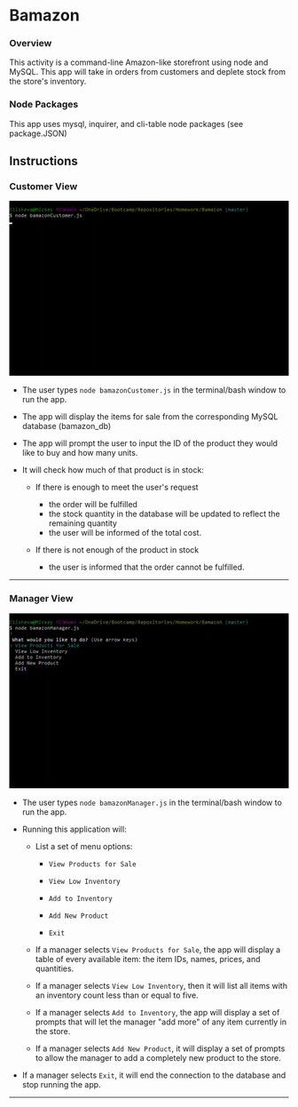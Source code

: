 # Bamazon

### Overview

This activity is a command-line Amazon-like storefront using node and MySQL. This app will take in orders from customers and deplete stock from the store's inventory.

### Node Packages

This app uses mysql, inquirer, and cli-table node packages (see package.JSON)


## Instructions

### Customer View

![customer view](videos/customer.gif)

* The user types `node bamazonCustomer.js` in the terminal/bash window to run the app.

* The app will display the items for sale from the corresponding MySQL database (bamazon_db)

* The app will prompt the user to input the ID of the product they would like to buy and how many units.

* It will check how much of that product is in stock:

	* If there is enough to meet the user's request
		* the order will be fulfilled
		* the stock quantity in the database will be updated to reflect the remaining quantity
		* the user will be informed of the total cost.

	* If there is not enough of the product in stock
		* the user is informed that the order cannot be fulfilled.

- - -

### Manager View

![manager view](videos/manager.gif)

* The user types `node bamazonManager.js` in the terminal/bash window to run the app.

* Running this application will:

  * List a set of menu options:

    * `View Products for Sale`
    
    * `View Low Inventory`
    
    * `Add to Inventory`
    
    * `Add New Product`
    
    * `Exit`

  * If a manager selects `View Products for Sale`, the app will display a table of every available item: the item IDs, names, prices, and quantities.

  * If a manager selects `View Low Inventory`, then it will list all items with an inventory count less than or equal to five.

  * If a manager selects `Add to Inventory`, the app will display a set of prompts that will let the manager "add more" of any item currently in the store.

  * If a manager selects `Add New Product`, it will display a set of prompts to allow the manager to add a completely new product to the store.

* If a manager selects `Exit`, it will end the connection to the database and stop running the app.
- - -
